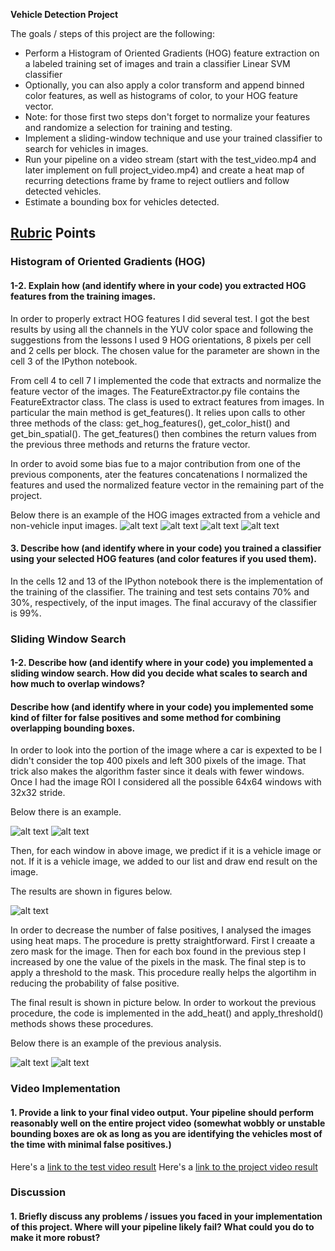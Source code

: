 **Vehicle Detection Project**

The goals / steps of this project are the following:

* Perform a Histogram of Oriented Gradients (HOG) feature extraction on a labeled training set of images and train a classifier Linear SVM classifier
* Optionally, you can also apply a color transform and append binned color features, as well as histograms of color, to your HOG feature vector. 
* Note: for those first two steps don't forget to normalize your features and randomize a selection for training and testing.
* Implement a sliding-window technique and use your trained classifier to search for vehicles in images.
* Run your pipeline on a video stream (start with the test_video.mp4 and later implement on full project_video.mp4) and create a heat map of recurring detections frame by frame to reject outliers and follow detected vehicles.
* Estimate a bounding box for vehicles detected.

[//]: # (Image References)
[image1]: ./output_images/vehicle_image.jpg
[image2]: ./output_images/hog_vehicle_image.jpg
[image3]: ./output_images/non_vehicle_image.jpg
[image4]: ./output_images/hog_non_vehicle_image.jpg
[image5]: ./output_images/sliding_window_original_image.jpg
[image6]: ./output_images/sliding_window_grid_image.jpg
[image7]: ./output_images/reduced_false_image.jpg
[image8]: ./output_images/heatmap_image.jpg
[image9]: ./output_images/reduced_false_from_heatmap.jpg
[video1]: ./test_video_output.mp4
[video2]: ./test_video_output_ave.mp4
[video3]: ./project_video_output.mp4
[video4]: ./project_video_output_ave.mp4

## [Rubric](https://review.udacity.com/#!/rubrics/513/view) Points

### Histogram of Oriented Gradients (HOG)

#### 1-2. Explain how (and identify where in your code) you extracted HOG features from the training images.

In order to properly extract HOG features I did several test. I got the best results by using all the channels in the YUV color space and following the suggestions from the lessons I used 9 HOG orientations, 8 pixels per cell and 2 cells per block. The chosen value for the parameter are shown in the cell 3 of the IPython notebook. 

From cell 4 to cell 7 I implemented the code that extracts and normalize the feature vector of the images.
The FeatureExtractor.py file contains the FeatureExtractor class. The class is used to extract features from images. In particular the  main method is get_features(). It relies upon calls to other three methods of the class: get_hog_features(), get_color_hist() and get_bin_spatial(). The get_features() then combines the return values from the previous three methods and returns the frature vector.

In order to avoid some bias fue to a major contribution from one of the previous components, ater the features concatenations I normalized the features and used the normalized feature vector in the remaining part of the project.

Below there is an example of the HOG images extracted from a vehicle and non-vehicle input images.
![alt text][image1]
![alt text][image2]
![alt text][image3]
![alt text][image4]

#### 3. Describe how (and identify where in your code) you trained a classifier using your selected HOG features (and color features if you used them).

In the cells 12 and 13 of the IPython notebook there is the implementation of the training of the classifier. 
The training and test sets contains 70% and 30%, respectively, of the input images. The final accuravy of the classifier is 99%.


### Sliding Window Search

#### 1-2. Describe how (and identify where in your code) you implemented a sliding window search.  How did you decide what scales to search and how much to overlap windows?
#### Describe how (and identify where in your code) you implemented some kind of filter for false positives and some method for combining overlapping bounding boxes.

In order to look into the portion of the image where a car is expexted to be I didn't consider the top 400 pixels and left 300 pixels of the image. That trick also makes the algorithm faster since it deals with fewer windows.
Once I had the image ROI I considered all the possible 64x64 windows with 32x32 stride.

Below there is an example.

![alt text][image5]
![alt text][image6]


Then, for each window in above image, we predict if it is a vehicle image or not. If it is a vehicle image, we added to our list and draw end result on the image.

The results are shown in figures below.

![alt text][image7]


In order to decrease the number of false positives, I analysed the images using heat maps. The procedure is pretty straightforward. First I creaate a zero mask for the image. Then for each box found in the previous step I increased by one the value of the pixels in the mask. The final step is to apply a threshold to the mask. This procedure really helps the algortihm in reducing the probability of false positive.

The final result is shown in picture below. In order to workout the previous procedure, the code is implemented in the add_heat() and apply_threshold() methods shows these procedures.

Below there is an example of the previous analysis.

![alt text][image8]
![alt text][image9]


### Video Implementation

#### 1. Provide a link to your final video output.  Your pipeline should perform reasonably well on the entire project video (somewhat wobbly or unstable bounding boxes are ok as long as you are identifying the vehicles most of the time with minimal false positives.)

Here's a [link to the test video result](./test_video_output.mp4)
Here's a [link to the project video result](./project_video_output.mp4)


### Discussion

#### 1. Briefly discuss any problems / issues you faced in your implementation of this project.  Where will your pipeline likely fail?  What could you do to make it more robust?




